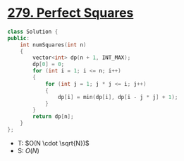# [279\. Perfect Squares](https://leetcode.com/problems/perfect-squares/)

```cpp
class Solution {
public:
    int numSquares(int n)
    {
        vector<int> dp(n + 1, INT_MAX);
        dp[0] = 0;
        for (int i = 1; i <= n; i++)
        {
            for (int j = 1; j * j <= i; j++)
            {
                dp[i] = min(dp[i], dp[i - j * j] + 1);
            }
        }
        return dp[n];
    }
};
```

- T: $O(N \cdot \sqrt{N})$
- S: $O(N)$
